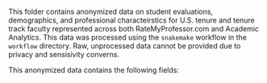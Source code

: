 This folder contains anonymized data on student evaluations, demographics, and professional characteirstics for U.S. tenure and tenure track faculty represented across both RateMyProfessor.com and Academic Analytics. This data was processed using the `snakemake` workflow in the `workflow` directory. Raw, unprocessed data cannot be provided due to privacy and sensisivity converns. 

This anonymized data contains the following fields:
